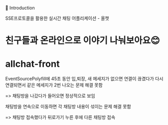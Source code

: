 📌 Introduction

SSE프로토콜을 활용한 실시간 채팅 어플리케이션 - 올챗

친구들과 온라인으로 이야기 나눠보아요😊
=============


# allchat-front

EventSourcePolyfill에 45초 동안 입,퇴장, 새 메세지가 없으면 연결이 끊겼다가 다시 연결되면서 같은 메세지가 2번 나오는 문제 해결 못함

=> 채팅방을 나갔다가 들어오면 정상적으로 보임



채팅방을 연속으로 이동하면 각 채팅방 내용이 섞이는 문제 해결 못함

=> 채팅방 접속했다가 뒤로가기 누른 후에 다른 채팅방 접속

